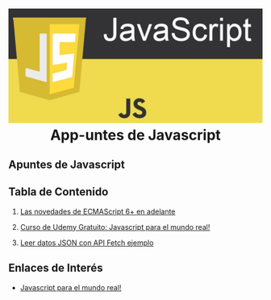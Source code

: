 <h1 align="center">
   <img src="./javascript.png">
   <br/>
      App-untes de Javascript
   <br>
</h1>

## Apuntes de Javascript

## Tabla de Contenido

1. [Las novedades de ECMAScript 6+ en adelante](ECMAScript%206%2B)

2. [Curso de Udemy Gratuito: Javascript para el mundo real!](Javascript%20para%20el%20mundo%20real!)

3. [Leer datos JSON con API Fetch ejemplo](Leer%20datos%20JSON%20con%20API%20Fetch%20ejemplo)

## Enlaces de Interés

- [Javascript para el mundo real!](https://www.udemy.com/course/javascript-para-el-mundo-real/)

